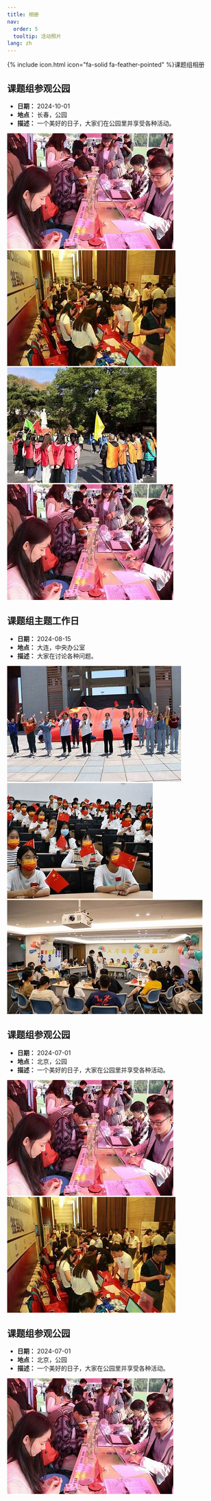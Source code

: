 ```yaml
---
title: 相册
nav:
  order: 5
  tooltip: 活动照片
lang: zh
---
```


<link rel="stylesheet" href="{{ '/assets/css/gallery.css' | relative_url }}">

{% include icon.html icon="fa-solid fa-feather-pointed" %}课题组相册

## 课题组参观公园
- **日期：** 2024-10-01
- **地点：** 长春，公园
- **描述：** 一个美好的日子，大家们在公园里并享受各种活动。

<div class="photos">
  <div class="photo">
    <img src="/images/gallery/20241001-1.jpg" alt="团队聚会举行一场卧休">
  </div>
  <div class="photo">
    <img src="/images/gallery/20241001-2.jpg" alt="在湖上游船">
  </div>
  <div class="photo">
    <img src="/images/gallery/20241001-3.jpg" alt="享受美景">
  </div>
  <div class="photo">
    <img src="/images/gallery/20241001-1.jpg" alt="享受美景">
  </div>
</div>

<!-- section break -->

## 课题组主题工作日
- **日期：** 2024-08-15
- **地点：** 大连，中央办公室
- **描述：** 大家在讨论各种问题。

<div class="photos">
  <div class="photo">
    <img src="/images/gallery/20240815-1.jpg" alt="团队聚会举行一场卧休">
  </div>
  <div class="photo">
    <img src="/images/gallery/20240815-2.jpg" alt="在湖上游船">
  </div>
  <div class="photo">
    <img src="/images/gallery/20240815-3.jpg" alt="享受美景">
  </div>
</div>

<!-- section break -->

## 课题组参观公园
- **日期：** 2024-07-01
- **地点：** 北京，公园
- **描述：** 一个美好的日子，大家在公园里并享受各种活动。

<div class="photos">
  <div class="photo">
    <img src="/images/gallery/20241001-1.jpg" alt="团队聚会举行一场卧休">
  </div>
  <div class="photo">
    <img src="/images/gallery/20241001-2.jpg" alt="在湖上游船">
  </div>
</div>

<!-- section break -->

## 课题组参观公园
- **日期：** 2024-07-01
- **地点：** 北京，公园
- **描述：** 一个美好的日子，大家在公园里并享受各种活动。

<div class="photos">
  <div class="photo">
    <img src="/images/gallery/20241001-1.jpg" alt="团队聚会举行一场卧休">
  </div>
</div>
